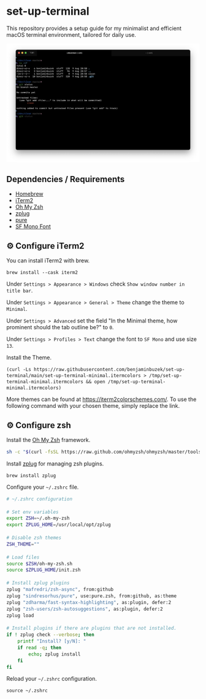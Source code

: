 # set-up-terminal

This repository provides a setup guide for my minimalist and efficient macOS terminal environment, tailored for daily use.

![Screenshot](screenshot.png "Terminal Screenshot")

## Dependencies / Requirements

* [Homebrew](https://brew.sh/)
* [iTerm2](https://iterm2.com/)
* [Oh My Zsh](https://ohmyz.sh/)
* [zplug](https://github.com/zplug/zplug)
* [pure](https://github.com/sindresorhus/pure#readme)
* [SF Mono Font](https://developer.apple.com/fonts/)

## ⚙️ Configure iTerm2

You can install iTerm2 with brew.

```
brew install --cask iterm2
```

Under `Settings > Appearance > Windows` check `Show window number in title bar`.

Under `Settings > Appearance > General > Theme` change the theme to `Minimal`.

Under `Settings > Advanced` set the field "In the Minimal theme, how prominent should the tab outline be?" to `0`.

Under `Settings > Profiles > Text` change the font to `SF Mono` and use size `13`.

Install the Theme.

```
(curl -Ls https://raw.githubusercontent.com/benjaminbuzek/set-up-terminal/main/set-up-terminal-minimal.itermcolors > /tmp/set-up-terminal-minimal.itermcolors && open /tmp/set-up-terminal-minimal.itermcolors)
```

More themes can be found at https://iterm2colorschemes.com/. To use the following command with your chosen theme, simply replace the link.

## ⚙️ Configure zsh

Install the [Oh My Zsh](https://ohmyz.sh/) framework.

```zsh
sh -c "$(curl -fsSL https://raw.github.com/ohmyzsh/ohmyzsh/master/tools/install.sh)"
```

Install [zplug](https://github.com/zplug/zplug) for managing zsh plugins.

```
brew install zplug
```

Configure your `~/.zshrc` file.

```zsh
# ~/.zshrc configuration

# Set env variables
export ZSH=~/.oh-my-zsh
export ZPLUG_HOME=/usr/local/opt/zplug

# Disable zsh themes
ZSH_THEME=""

# Load files
source $ZSH/oh-my-zsh.sh
source $ZPLUG_HOME/init.zsh

# Install zplug plugins
zplug "mafredri/zsh-async", from:github
zplug "sindresorhus/pure", use:pure.zsh, from:github, as:theme
zplug "zdharma/fast-syntax-highlighting", as:plugin, defer:2
zplug "zsh-users/zsh-autosuggestions", as:plugin, defer:2
zplug load

# Install plugins if there are plugins that are not installed.
if ! zplug check --verbose; then
    printf "Install? [y/N]: "
    if read -q; then
        echo; zplug install
    fi
fi
```

Reload your `~/.zshrc` configuration.

```
source ~/.zshrc
```